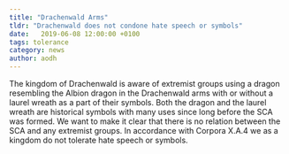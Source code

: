 ```yaml
---
title: "Drachenwald Arms"
tldr: "Drachenwald does not condone hate speech or symbols" 
date:   2019-06-08 12:00:00 +0100
tags: tolerance
category: news
author: aodh
---
```


The kingdom of Drachenwald is aware of extremist groups using a dragon resembling the Albion dragon in the Drachenwald arms with or without a laurel wreath as a part of their symbols. Both the dragon and the laurel wreath are historical symbols with many uses since long before the SCA was formed. We want to make it clear that there is no relation between the SCA and any extremist groups. In accordance with Corpora X.A.4 we as a kingdom do not tolerate hate speech or symbols.
